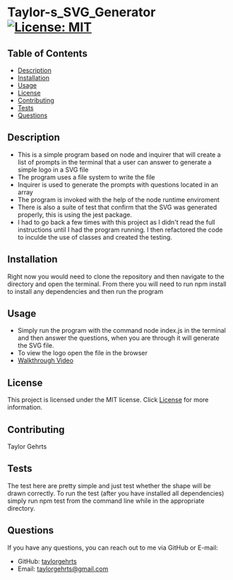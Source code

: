 # Taylor-s_SVG_Generator [![License: MIT](https://img.shields.io/badge/License-MIT-yellow.svg)](https://opensource.org/licenses/MIT)

## Table of Contents
- [Description](#description)
- [Installation](#installation)
- [Usage](#usage)
- [License](#license)
- [Contributing](#contributing)
- [Tests](#tests)
- [Questions](#questions)

## Description
- This is a simple program based on node and inquirer that will create a list of prompts in the terminal that a user can answer to generate a simple logo in a SVG file
- The program uses a file system to write the file
- Inquirer is used to generate the prompts with questions located in an array
- The program is invoked with the help of the node runtime enviroment
- There is also a suite of test that confirm that the SVG was generated properly, this is using the jest package.
- I had to go back a few times with this project as I didn't read the full instructions until I had the program running.  I then refactored the code to inculde the use of classes and created the testing.

## Installation
Right now you would need to clone the repository and then navigate to the directory and open the terminal. From there you will need to run npm install to install any dependencies and then run the program

## Usage
- Simply run the program with the command node index.js in the terminal and then answer the questions, when you are through it will generate the SVG file.
- To view the logo open the file in the browser
- [Walkthrough Video](https://drive.google.com/file/d/12BleJ_CEeDh6C69ZzQhjTM6krKM3oK9L/view)

## License
This project is licensed under the MIT license. Click [License](https://opensource.org/licenses/MIT) for more information.

## Contributing
Taylor Gehrts

## Tests
The test here are pretty simple and just test whether the shape will be drawn correctly.  To run the test (after you have installed all dependencies) simply run npm test from the command line while in the appropriate directory.

## Questions
If you have any questions, you can reach out to me via GitHub or E-mail:

- GitHub: [taylorgehrts](https://github.com/taylorgehrts)
- Email: [taylorgehrts@gmail.com](mailto:taylorgehrts@gmail.com)